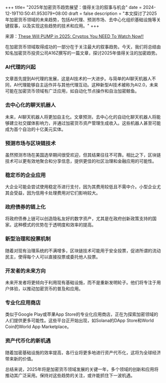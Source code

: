 +++
title= "2025年加密货币趋势展望：值得关注的叙事与机会"
date = 2024-12-19T10:50:41.953079+08:00
draft = false
description = "本文探讨了2025年加密货币领域的未来趋势，包括AI代理、预测市场、去中心化组织基础设施等关键叙事，以及实现这些趋势的技术和应用。"
+++

来源：[These Will PUMP in 2025: Cryptos You NEED To Watch Now!!](https://www.youtube.com/watch?v=GHWkUHc-UDk)

在加密货币领域取得成功的一部分在于关注最大的叙事趋势。今天，我们将总结由知名加密货币投资公司A16Z撰写的一篇文章，探讨2025年值得关注的加密趋势。

### AI代理的兴起

文章首先提到AI代理的发展，这是AI技术的一大进步。与简单的AI聊天机器人不同，AI代理能够自主运作并与其他代理互动。这种新型AI技术被称为AI2.0，未来可能在加密货币领域有广泛应用，如自动化节点操作和自治加密鲸鱼。

### 去中心化的聊天机器人

未来，AI聊天机器人将更加自主化。文章预测，去中心化的自动化聊天机器人将能够建立社交媒体影响力，并通过加密货币资产管理生成收入。这些机器人甚至可能成为首个自治的十亿美元实体。

### 预测市场与区块链技术

虽然预测市场在美国选举期间很受欢迎，但其结果往往不可靠。相比之下，区块链技术可以更有效地聚合和分享信息，提供更佳的社区治理和金融应用的可能性。

### 稳定币的企业应用

大企业可能会尝试使用稳定币进行支付，因为其费用较低且不需中介。小型企业尤其会受益，因为信用卡处理费用对它们影响较大。

### 政府债券的链上化

将政府债券上链可以创造隐私友好的数字资产，尤其是在政府创新政策支持的国家。这种模式的优势在于透明度和效率的提高。

### 新型治理和投票机制

随着对现有治理系统的不满增多，区块链技术可能用于安全投票，促进所谓的流动民主，使得每个人可以直接投票或委托他人投票。

### 开发者的未来方向

未来开发者将更倾向于利用现有基础设施，而不是重新发明轮子。他们将专注于用户体验，以推动加密货币的普及和应用。

### 专业化应用商店

类似于Google Play或苹果App Store的专业化应用商店，正在为探索加密领域的人们提供更多可能性。这些平台正开始出现，如Solana的DApp Store和World Coin的World App Marketplace。

### 资产代币化的新机遇

随着加密基础设施的效率提高，各行业将更多地进行资产代币化，这将为全球经济带来新的价值。

总结来说，2025年将是加密货币领域发展的关键一年，多个领域的创新和应用将推动其广泛采用。保持对这些趋势的关注，或许能抓住下一波机遇。